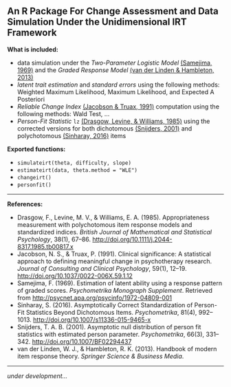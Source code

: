 ## An R Package For Change Assessment and Data Simulation Under the Unidimensional IRT Framework

**What is included:**

- data simulation under the *Two-Parameter Logistic Model* [(Samejima, 1969)](http://psycnet.apa.org/psycinfo/1972-04809-001) and the *Graded Response Model* [(van der Linden & Hambleton, 2013)](http://www.springer.com/us/book/9780387946610)
- *latent trait estimation* and *standard errors* using the following methods: Weighted Maximum Likelihood, Maximum Likelihood, and Expected A Posteriori 
- *Reliable Change Index* [(Jacobson & Truax, 1991)](http://doi.org/10.1037/0022-006X.59.1.12) computation using the following methods: Wald Test, ...
- *Person-Fit Statistic* `lz` [(Drasgow, Levine, & Williams, 1985)](http://doi.org/10.1111/j.2044-8317.1985.tb00817.x) using the corrected versions for both dichotomous [(Snijders, 2001)](http://doi.org/10.1007/BF02294437) and polychotomous [(Sinharay, 2016)](http://doi.org/10.1007/s11336-015-9465-x) items

**Exported functions:**

- `simulateirt(theta, difficulty, slope)`
- `estimateirt(data, theta.method = "WLE")`
- `changeirt()`
- `personfit()`

---

**References:**

- Drasgow, F., Levine, M. V., & Williams, E. A. (1985). Appropriateness measurement with polychotomous item response models and standardized indices. *British Journal of Mathematical and Statistical Psychology*, 38(1), 67–86. http://doi.org/10.1111/j.2044-8317.1985.tb00817.x
- Jacobson, N. S., & Truax, P. (1991). Clinical significance: A statistical approach to defining meaningful change in psychotherapy research. *Journal of Consulting and Clinical Psychology*, 59(1), 12–19. http://doi.org/10.1037/0022-006X.59.1.12
- Samejima, F. (1969). Estimation of latent ability using a response pattern of graded scores. *Psychometrika Monograph Supplement*. Retrieved from http://psycnet.apa.org/psycinfo/1972-04809-001
- Sinharay, S. (2016). Asymptotically Correct Standardization of Person-Fit Statistics Beyond Dichotomous Items. *Psychometrika*, 81(4), 992–1013. http://doi.org/10.1007/s11336-015-9465-x
- Snijders, T. A. B. (2001). Asymptotic null distribution of person fit statistics with estimated person parameter. *Psychometrika*, 66(3), 331–342. http://doi.org/10.1007/BF02294437
- van der Linden, W. J., & Hambleton, R. K. (2013). Handbook of modern item response theory. *Springer Science & Business Media*.

---

*under development...*
